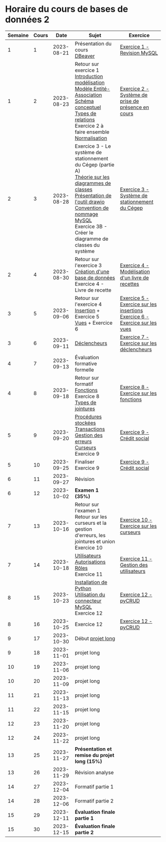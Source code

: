 # Horaire du cours de bases de données 2
Semaine|Cours|Date|Sujet|Exercice
--|--|--|--|--
1|1|2023-08-21|Présentation du cours<br/> [DBeaver](outils/dbeaver.md)|[Exercice 1 - Revision MySQL](exercices/ex01_enonce.md)
1|2|2023-08-23|Retour sur exercice 1<br/>[Introduction modélisation](modelisation/definition_modelisation.md)<br/>[Modèle Entité-Association](modelisation/modele_entites_relations.md)<br/>[Schéma conceptuel](modelisation/schema_conceptuel.md)<br/>[Types de relations](modelisation/types_relations.md)<br/>Exercice 2 à faire ensemble<br/>[Normalisation](modelisation/normalisation.md)|[Exercice 2 - Système de prise de présence en cours](exercices/ex02_enonce.md)
2|3|2023-08-28|Exercice 3 - Le système de stationnement du Cégep (partie A)<br/>[Théorie sur les diagrammes de classes](modelisation/classes.md)<br/>[Présentation de l'outil drawio](outils/drawio.md)<br/>[Convention de nommage MySQL](mysql/convention.md)<br/>Exercice 3B - Créer le diagramme de classes du système<br/>|[Exercice 3 - Système de stationnement du Cégep](exercices/ex03_enonce.md)
2|4|2023-08-30|Retour sur l'exercice 3<br/>[Création d'une base de données](mysql/creation_table.md)<br/>Exercice 4 - Livre de recette|[Exercice 4 - Modélisation d'un livre de recettes](exercices/ex04_enonce.md)
3|5|2023-09-06|Retour sur l'exercice 4<br/>[Insertion](mysql/insertion.md) + Exercice 5<br/>[Vues](mysql/vues.md) + Exercice 6|[Exercice 5 - Exercice sur les insertions](exercices/ex05_enonce.md)<br/>[Exercice 6 - Exercice sur les vues](exercices/ex06_enonce.md)
3|6|2023-09-11|[Déclencheurs](mysql/declencheurs.md)|[Exercice 7 - Exercice sur les déclencheurs](exercices/ex07_enonce.md)
4|7|2023-09-13|Évaluation formative formelle|
4|8|2023-09-18|Retour sur formatif <br/> [Fonctions](mysql/fonctions.md)<br/>Exercice 8<br/>[Types de jointures](mysql/types_jointures.md)|[Exercice 8 - Exercice sur les fonctions](exercices/ex08_enonce.md)
5|9|2023-09-20|[Procédures stockées](mysql/procedures.md)<br/>[Transactions](mysql/transactions.md)<br/>[Gestion des erreurs](mysql/gestion_erreurs.md)<br/>[Curseurs](mysql/curseurs.md)<br/>Exercice 9|[Exercice 9 - Crédit social](exercices/ex09_enonce.md)
5|10|2023-09-25|Finaliser Exercice 9|[Exercice 9 - Crédit social](exercices/ex09_enonce.md)
6|11|2023-09-27|Révision|
6|12|2023-10-02|__Examen 1 (35%)__|
7|13|2023-10-16|Retour sur l'examen 1<br/>Retour sur les curseurs et la gestion d'erreurs, les jointures et union<br/>Exercice 10|[Exercice 10 - Exercice sur les curseurs](exercices/ex10_enonce.md)
7|14|2023-10-18|[Utilisateurs](mysql/utilisateurs.md)<br/>[Autorisations](mysql/autorisations.md)<br/>[Rôles](mysql/roles.md)<br/>Exercice 11|[Exercice 11 - Gestion des utilisateurs](exercices/ex11_enonce.md)
8|15|2023-10-23|[Installation de Python](python/installation.md)<br/>[Utilisation du connecteur MySQL](python/mysql_connector.md)<br/>Exercice 12|[Exercice 12 - pyCRUD](exercices/ex12_enonce.md)
8|16|2023-10-25|Exercice 12|[Exercice 12 - pyCRUD](exercices/ex12_enonce.md)
9|17|2023-10-30|Début [projet long](evaluations/projet_long.md)|
9|18|2023-11-01|projet long|
10|19|2023-11-06|projet long|
10|20|2023-11-09|projet long|
11|21|2023-11-13|projet long|
11|22|2023-11-15|projet long|
12|23|2023-11-20|projet long|
12|24|2023-11-22|projet long|
13|25|2023-11-27|__Présentation et remise du projet long (15%)__|
13|26|2023-11-29|Révision analyse|
14|27|2023-12-04|Formatif partie 1|
14|28|2023-12-06|Formatif partie 2|
15|29|2023-12-11|__Évaluation finale partie 1__|
15|30|2023-12-15|__Évaluation finale partie 2__|
